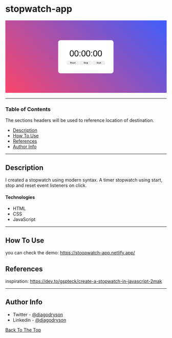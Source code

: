 # stopwatch-app

![Project Image](stopwatch-photo.png)

---

### Table of Contents

The sections headers will be used to reference location of destination.

- [Description](#description)
- [How To Use](#how-to-use)
- [References](#references)
- [Author Info](#author-info)

---

## Description

I created a stopwatch using modern syntax. A timer stopwatch using start, stop and reset event listeners on click.

#### Technologies

- HTML
- CSS
- JavaScript

---

## How To Use

you can check the demo: https://stoopwatch-app.netlify.app/

## References

inspiration: https://dev.to/gspteck/create-a-stopwatch-in-javascript-2mak

---

## Author Info

- Twitter - [@diagodryson](https://twitter.com/diagodryson)
- Linkedin - [@diagodryson](https://linkedin.com/in/diagodryson)

[Back To The Top](#read-me-template)
